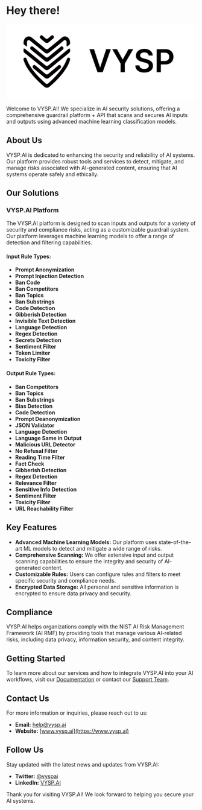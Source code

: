 # Hey there!
![alt text][logo]

[logo]: ./logo-dark-text.png "Logo Title Text 2"

Welcome to VYSP.AI! We specialize in AI security solutions, offering a comprehensive guardrail platform + API that scans and secures AI inputs and outputs using advanced machine learning classification models.

## About Us

VYSP.AI is dedicated to enhancing the security and reliability of AI systems. Our platform provides robust tools and services to detect, mitigate, and manage risks associated with AI-generated content, ensuring that AI systems operate safely and ethically.

## Our Solutions

### VYSP.AI Platform

The VYSP.AI platform is designed to scan inputs and outputs for a variety of security and compliance risks, acting as a customizable guardrail system. Our platform leverages machine learning models to offer a range of detection and filtering capabilities.

#### Input Rule Types:
- **Prompt Anonymization**
- **Prompt Injection Detection**
- **Ban Code**
- **Ban Competitors**
- **Ban Topics**
- **Ban Substrings**
- **Code Detection**
- **Gibberish Detection**
- **Invisible Text Detection**
- **Language Detection**
- **Regex Detection**
- **Secrets Detection**
- **Sentiment Filter**
- **Token Limiter**
- **Toxicity Filter**

#### Output Rule Types:
- **Ban Competitors**
- **Ban Topics**
- **Ban Substrings**
- **Bias Detection**
- **Code Detection**
- **Prompt Deanonymization**
- **JSON Validator**
- **Language Detection**
- **Language Same in Output**
- **Malicious URL Detector**
- **No Refusal Filter**
- **Reading Time Filter**
- **Fact Check**
- **Gibberish Detection**
- **Regex Detection**
- **Relevance Filter**
- **Sensitive Info Detection**
- **Sentiment Filter**
- **Toxicity Filter**
- **URL Reachability Filter**

## Key Features

- **Advanced Machine Learning Models:** Our platform uses state-of-the-art ML models to detect and mitigate a wide range of risks.
- **Comprehensive Scanning:** We offer extensive input and output scanning capabilities to ensure the integrity and security of AI-generated content.
- **Customizable Rules:** Users can configure rules and filters to meet specific security and compliance needs.
- **Encrypted Data Storage:** All personal and sensitive information is encrypted to ensure data privacy and security.

## Compliance

VYSP.AI helps organizations comply with the NIST AI Risk Management Framework (AI RMF) by providing tools that manage various AI-related risks, including data privacy, information security, and content integrity.

## Getting Started

To learn more about our services and how to integrate VYSP.AI into your AI workflows, visit our [Documentation](https://docs.vysp.ai) or contact our [Support Team](mailto:help@vysp.ai).

## Contact Us

For more information or inquiries, please reach out to us:

- **Email:** [help@vysp.ai](mailto:help@vysp.ai)
- **Website:** [www.vysp.ai](https://www.vysp.ai)

## Follow Us

Stay updated with the latest news and updates from VYSP.AI:

- **Twitter:** [@vyspai](https://twitter.com/vyspai)
- **LinkedIn:** [VYSP.AI](https://www.linkedin.com/company/vysp-ai)

Thank you for visiting VYSP.AI! We look forward to helping you secure your AI systems.
